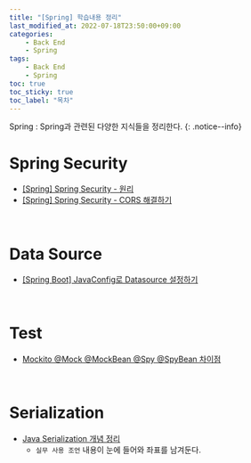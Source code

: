 ```yaml
---
title: "[Spring] 학습내용 정리"
last_modified_at: 2022-07-18T23:50:00+09:00
categories:
    - Back End
    - Spring
tags:
    - Back End
    - Spring
toc: true
toc_sticky: true
toc_label: "목차"
---
```


Spring : Spring과 관련된 다양한 지식들을 정리한다.
{: .notice--info}

# Spring Security

- [[Spring] Spring Security - 원리](/back%20end/spring/spring%20security/spring-security-principle/)
- [[Spring] Spring Security - CORS 해결하기](/back%20end/spring/spring%20security/spring-security-cors-resolution/)


<br>

# Data Source

- [[Spring Boot] JavaConfig로 Datasource 설정하기](https://blog.jiniworld.me/69)

<br>

# Test

- [Mockito @Mock @MockBean @Spy @SpyBean 차이점](https://cobbybb.tistory.com/16#recentEntries)

<br>

# Serialization

- [Java Serialization 개념 정리](https://ryan-han.com/post/java/serialization/)
  - `실무 사용 조언` 내용이 눈에 들어와 좌표를 남겨둔다.